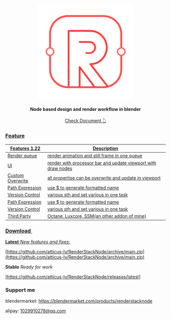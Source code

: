 <p align="center">
  <a href="https://atticus-lv.github.io/RenderStackNode/#/">
    <img src="docs/media/logo/logo no_text.svg" alt="logo" width="300px"/>
  </a>
</p>
<h4 align="center">
    Node based design and render workflow in blender<br>
</h4>
<p align="center">
    <a href="https://atticus-lv.github.io/RenderStackNode/#/">
	Check Document 👆 
</p>





### Feature

| Features 1.22    | Description                                                  |
| ---------------- | ------------------------------------------------------------ |
| Render queue     | render animation and still frame in one queue                |
| UI               | render with processor bar  and update viewport with draw nodes |
| Custom Overwrite | all propertise can be overwrite and update in viewport       |
| Path Expression  | use $ to generate formatted name                             |
| Version Control  | various sth and set various in one task                      |              |
| Path Expression  | use $ to generate formatted name                              |
| Version Control  | various sth and set various in one task |
| Third Party      | Octane, Luxcore, SSM(an other addon of mine)                 |



### Download ![![](docs/media/logo/blender%20logo.png)](https://img.shields.io/badge/blender-2.93%2B-red)

**Latest** *New features and fixes*:

[https://github.com/atticus-lv/RenderStackNode/archive/main.zip](https://github.com/atticus-lv/RenderStackNode/archive/main.zip)

**Stable** *Ready for work*

[https://github.com/atticus-lv/RenderStackNode/releases/latest]

### Support me

blendermarket: https://blendermarket.com/products/renderstacknode

alipay: 1029910278@qq.com